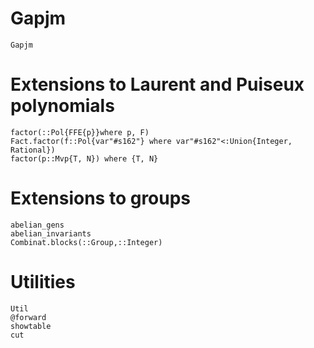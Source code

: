 # Gapjm
```@docs
Gapjm
```

# Extensions to Laurent and Puiseux polynomials
```@docs
factor(::Pol{FFE{p}}where p, F)
Fact.factor(f::Pol{var"#s162"} where var"#s162"<:Union{Integer, Rational})
factor(p::Mvp{T, N}) where {T, N}
```
# Extensions to groups
```@docs
abelian_gens
abelian_invariants
Combinat.blocks(::Group,::Integer)
```
# Utilities
```@docs
Util
@forward
showtable
cut
```
